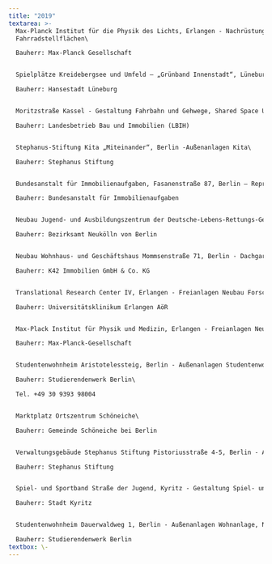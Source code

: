 ```yaml
---
title: "2019"
textarea: >-
  Max-Planck Institut für die Physik des Lichts, Erlangen - Nachrüstung
  Fahrradstellflächen\

  Bauherr: Max-Planck Gesellschaft


  Spielplätze Kreidebergsee und Umfeld – „Grünband Innenstadt“, Lüneburg – Projekt mit Bürgerbeteiligung\

  Bauherr: Hansestadt Lüneburg


  Moritzstraße Kassel - Gestaltung Fahrbahn und Gehwege, Shared Space Unicampus Kassel\

  Bauherr: Landesbetrieb Bau und Immobilien (LBIH)


  Stephanus-Stiftung Kita „Miteinander“, Berlin -Außenanlagen Kita\

  Bauherr: Stephanus Stiftung


  Bundesanstalt für Immobilienaufgaben, Fasanenstraße 87, Berlin – Repräsentative Außenanlagen Dienstsitz\

  Bauherr: Bundesanstalt für Immobilienaufgaben


  Neubau Jugend- und Ausbildungszentrum der Deutsche-Lebens-Rettungs-Gesellschaft (DLRG), Berlin\

  Bauherr: Bezirksamt Neukölln von Berlin


  Neubau Wohnhaus- und Geschäftshaus Mommsenstraße 71, Berlin - Dachgarten, Dachterrassen und Tiefgaragenaufbauten\

  Bauherr: K42 Immobilien GmbH & Co. KG


  Translational Research Center IV, Erlangen - Freianlagen Neubau Forschungsgebäudes am Uniklinikum Erlangen\

  Bauherr: Universitätsklinikum Erlangen AöR


  Max-Plack Institut für Physik und Medizin, Erlangen - Freianlagen Neubau des Max-Planck-Institutes für Physik und Medizin\

  Bauherr: Max-Planck-Gesellschaft


  Studentenwohnheim Aristotelessteig, Berlin - Außenanlagen Studentenwohnheim\

  Bauherr: Studierendenwerk Berlin\

  Tel. +49 30 9393 98004


  Marktplatz Ortszentrum Schöneiche\

  Bauherr: Gemeinde Schöneiche bei Berlin


  Verwaltungsgebäude Stephanus Stiftung Pistoriusstraße 4-5, Berlin - Außenanlagen Hauptsitz Stephanus Stiftung\

  Bauherr: Stephanus Stiftung


  Spiel- und Sportband Straße der Jugend, Kyritz - Gestaltung Spiel- und Sportensemble für Kinder und Jugendliche\

  Bauherr: Stadt Kyritz


  Studentenwohnheim Dauerwaldweg 1, Berlin - Außenanlagen Wohnanlage, Neu- und Umbau denkmalgeschützte Anlage\

  Bauherr: Studierendenwerk Berlin
textbox: \-
---
```

